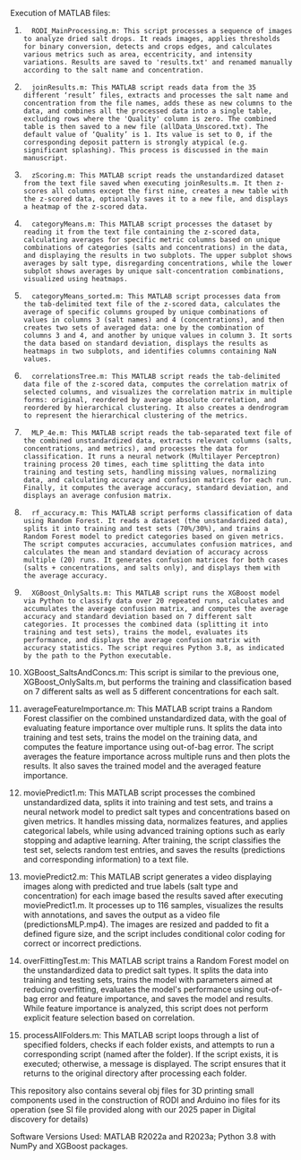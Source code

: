 Execution of MATLAB files:

1.       RODI_MainProcessing.m: This script processes a sequence of images to analyze dried salt drops. It reads images, applies thresholds for binary conversion, detects and crops edges, and calculates various metrics such as area, eccentricity, and intensity variations. Results are saved to 'results.txt' and renamed manually according to the salt name and concentration.

2.       joinResults.m: This MATLAB script reads data from the 35 different ‘result’ files, extracts and processes the salt name and concentration from the file names, adds these as new columns to the data, and combines all the processed data into a single table, excluding rows where the 'Quality' column is zero. The combined table is then saved to a new file (allData_Unscored.txt). The default value of ‘Quality’ is 1. Its value is set to 0, if the corresponding deposit pattern is strongly atypical (e.g. significant splashing). This process is discussed in the main manuscript.

3.       zScoring.m: This MATLAB script reads the unstandardized dataset from the text file saved when executing joinResults.m. It then z-scores all columns except the first nine, creates a new table with the z-scored data, optionally saves it to a new file, and displays a heatmap of the z-scored data.

4.       categoryMeans.m: This MATLAB script processes the dataset by reading it from the text file containing the z-scored data, calculating averages for specific metric columns based on unique combinations of categories (salts and concentrations) in the data, and displaying the results in two subplots. The upper subplot shows averages by salt type, disregarding concentrations, while the lower subplot shows averages by unique salt-concentration combinations, visualized using heatmaps.

5.       categoryMeans_sorted.m: This MATLAB script processes data from the tab-delimited text file of the z-scored data, calculates the average of specific columns grouped by unique combinations of values in columns 3 (salt names) and 4 (concentrations), and then creates two sets of averaged data: one by the combination of columns 3 and 4, and another by unique values in column 3. It sorts the data based on standard deviation, displays the results as heatmaps in two subplots, and identifies columns containing NaN values.

6.       correlationsTree.m: This MATLAB script reads the tab-delimited data file of the z-scored data, computes the correlation matrix of selected columns, and visualizes the correlation matrix in multiple forms: original, reordered by average absolute correlation, and reordered by hierarchical clustering. It also creates a dendrogram to represent the hierarchical clustering of the metrics.

7.       MLP_4e.m: This MATLAB script reads the tab-separated text file of the combined unstandardized data, extracts relevant columns (salts, concentrations, and metrics), and processes the data for classification. It runs a neural network (Multilayer Perceptron) training process 20 times, each time splitting the data into training and testing sets, handling missing values, normalizing data, and calculating accuracy and confusion matrices for each run. Finally, it computes the average accuracy, standard deviation, and displays an average confusion matrix.

8.       rf_accuracy.m: This MATLAB script performs classification of data using Random Forest. It reads a dataset (the unstandardized data), splits it into training and test sets (70%/30%), and trains a Random Forest model to predict categories based on given metrics. The script computes accuracies, accumulates confusion matrices, and calculates the mean and standard deviation of accuracy across multiple (20) runs. It generates confusion matrices for both cases (salts + concentrations, and salts only), and displays them with the average accuracy.

9.       XGBoost_OnlySalts.m: This MATLAB script runs the XGBoost model via Python to classify data over 20 repeated runs, calculates and accumulates the average confusion matrix, and computes the average accuracy and standard deviation based on 7 different salt categories. It processes the combined data (splitting it into training and test sets), trains the model, evaluates its performance, and displays the average confusion matrix with accuracy statistics. The script requires Python 3.8, as indicated by the path to the Python executable.

10.   XGBoost_SaltsAndConcs.m: This script is similar to the previous one, XGBoost_OnlySalts.m, but performs the training and classification based on 7 different salts as well as 5 different concentrations for each salt.

11.   averageFeatureImportance.m: This MATLAB script trains a Random Forest classifier on the combined unstandardized data, with the goal of evaluating feature importance over multiple runs. It splits the data into training and test sets, trains the model on the training data, and computes the feature importance using out-of-bag error. The script averages the feature importance across multiple runs and then plots the results. It also saves the trained model and the averaged feature importance.

12.   moviePredict1.m: This MATLAB script processes the combined unstandardized data, splits it into training and test sets, and trains a neural network model to predict salt types and concentrations based on given metrics. It handles missing data, normalizes features, and applies categorical labels, while using advanced training options such as early stopping and adaptive learning. After training, the script classifies the test set, selects random test entries, and saves the results (predictions and corresponding information) to a text file.

13.   moviePredict2.m: This MATLAB script generates a video displaying images along with predicted and true labels (salt type and concentration) for each image based the results saved after executing moviePredict1.m. It processes up to 116 samples, visualizes the results with annotations, and saves the output as a video file (predictionsMLP.mp4). The images are resized and padded to fit a defined figure size, and the script includes conditional color coding for correct or incorrect predictions.

14.   overFittingTest.m: This MATLAB script trains a Random Forest model on the unstandardized data to predict salt types. It splits the data into training and testing sets, trains the model with parameters aimed at reducing overfitting, evaluates the model's performance using out-of-bag error and feature importance, and saves the model and results. While feature importance is analyzed, this script does not perform explicit feature selection based on correlation.

15.   processAllFolders.m: This MATLAB script loops through a list of specified folders, checks if each folder exists, and attempts to run a corresponding script (named after the folder). If the script exists, it is executed; otherwise, a message is displayed. The script ensures that it returns to the original directory after processing each folder.

This repository also contains several obj files for 3D printing small components used in the construction of RODI and Arduino ino files for its operation (see SI file provided along with our 2025 paper in Digital discovery for details)


Software Versions Used: MATLAB R2022a and R2023a; Python 3.8 with NumPy and XGBoost packages.
